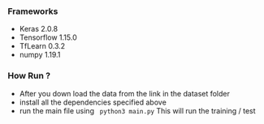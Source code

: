 ### Frameworks 
 * Keras 2.0.8
 * Tensorflow 1.15.0
 * TfLearn 0.3.2
 * numpy 1.19.1

  
  
### How  Run ?
* After you down load the data from the link in the dataset folder 
* install all the dependencies specified  above 
* run the main file using ` python3 main.py` 
This will run the training / test 